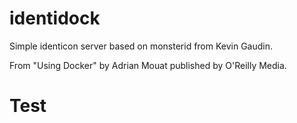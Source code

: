 identidock
==========

Simple identicon server based on monsterid from Kevin Gaudin.

From "Using Docker" by Adrian Mouat published by O'Reilly Media.
# Test
